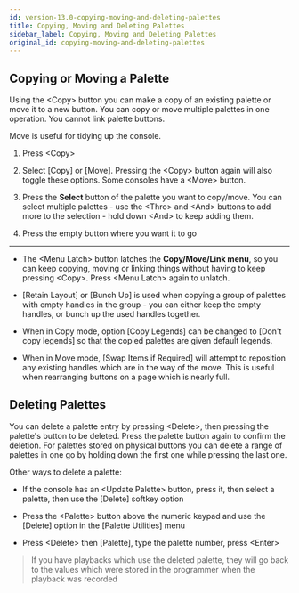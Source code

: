 ```yaml
---
id: version-13.0-copying-moving-and-deleting-palettes
title: Copying, Moving and Deleting Palettes
sidebar_label: Copying, Moving and Deleting Palettes
original_id: copying-moving-and-deleting-palettes
---
```


Copying or Moving a Palette
---------------------------

Using the \<Copy\> button you can make a copy of an existing palette or
move it to a new button. You can copy or move multiple palettes in one
operation. You cannot link palette buttons.

Move is useful for tidying up the console.

1. Press \<Copy\>

2. Select \[Copy\] or \[Move\]. Pressing the \<Copy\> button again will
also toggle these options. Some consoles have a \<Move\> button.

3. Press the **Select** button of the palette you want to copy/move. You
can select multiple palettes - use the \<Thro\> and \<And\> buttons to
add more to the selection - hold down \<And\> to keep adding them.

4. Press the empty button where you want it to go

---

-   The \<Menu Latch\> button latches the **Copy/Move/Link menu**, so you
    can keep copying, moving or linking things without having to keep
    pressing \<Copy\>. Press \<Menu Latch\> again to unlatch.

-   \[Retain Layout\] or \[Bunch Up\] is used when copying a group of
    palettes with empty handles in the group - you can either keep the
    empty handles, or bunch up the used handles together.

-   When in Copy mode, option \[Copy Legends\] can be changed to \[Don't
    copy legends\] so that the copied palettes are given default
    legends.

-   When in Move mode, \[Swap Items if Required\] will attempt to
    reposition any existing handles which are in the way of the move.
    This is useful when rearranging buttons on a page which is nearly
    full.

Deleting Palettes
-----------------

You can delete a palette entry by pressing \<Delete\>, then pressing the
palette's button to be deleted. Press the palette button again to
confirm the deletion. For palettes stored on physical buttons you can
delete a range of palettes in one go by holding down the first one while
pressing the last one.

Other ways to delete a palette:

-   If the console has an \<Update Palette\> button, press it, then
    select a palette, then use the \[Delete\] softkey option

-   Press the \<Palette\> button above the numeric keypad and use the
    \[Delete\] option in the \[Palette Utilities\] menu

-   Press \<Delete\> then \[Palette\], type the palette number, press
    \<Enter\>

>   If you have playbacks which use the deleted palette, they will go
    back to the values which were stored in the programmer when the
    playback was recorded